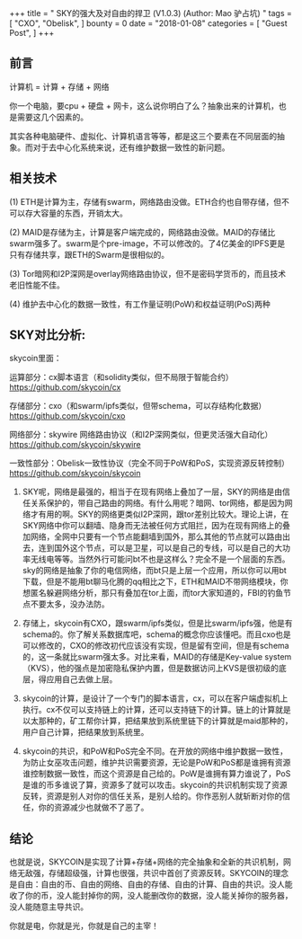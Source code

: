 +++
title = " SKY的强大及对自由的捍卫 (V1.0.3) (Author: Mao 驴占坑) "
tags = [
    "CXO",
    "Obelisk",
]
bounty = 0
date = "2018-01-08"
categories = [
    "Guest Post",
]
+++

## 前言

计算机 = 计算 + 存储 + 网络

你一个电脑，要cpu + 硬盘 + 网卡，这么说你明白了么？抽象出来的计算机，也是需要这几个因素的。

其实各种电脑硬件、虚拟化、计算机语言等等，都是这三个要素在不同层面的抽象。而对于去中心化系统来说，还有维护数据一致性的新问题。


## 相关技术

(1) ETH是计算为主，存储有swarm，网络路由没做。ETH合约也自带存储，但不可以存大容量的东西，开销太大。

(2) MAID是存储为主，计算是客户端完成的，网络路由没做。MAID的存储比swarm强多了。swarm是个pre-image，不可以修改的。了4亿美金的IPFS更是只有存储共享，跟ETH的Swarm是很相似的。

(3) Tor暗网和I2P深网是overlay网络路由协议，但不是密码学货币的，而且技术老旧性能不佳。

(4) 维护去中心化的数据一致性，有工作量证明(PoW)和权益证明(PoS)两种


## SKY对比分析: 

skycoin里面：

运算部分：cx脚本语言（和solidity类似，但不局限于智能合约）https://github.com/skycoin/cx

存储部分：cxo（和swarm/ipfs类似，但带schema，可以存结构化数据）https://github.com/skycoin/cxo

网络部分：skywire 网络路由协议（和I2P深网类似，但更灵活强大自动化）https://github.com/skycoin/skywire

一致性部分：Obelisk一致性协议（完全不同于PoW和PoS，实现资源反转控制）https://github.com/skycoin/skycoin

1. SKY呢，网络是最强的，相当于在现有网络上叠加了一层，SKY的网络是由信任关系保护的，带自己路由的网络。有什么用呢？暗网、tor网络，都是因为网络才有用的啊。SKY的网络更类似I2P深网，跟tor差别比较大。理论上讲，在SKY网络中你可以翻墙、隐身而无法被任何方式阻拦，因为在现有网络上的叠加网络，全网中只要有一个节点能翻墙到国外，那么其他的节点就可以路由出去，连到国外这个节点，可以是卫星，可以是自己的专线，可以是自己的大功率无线电等等。当然外行可能问bt不也是这样么？完全不是一个层面的东西。sky的网络是抽象了你的电信网络，而bt只是上层一个应用，所以你可以用bt下载，但是不能用bt聊马化腾的qq相比之下，ETH和MAID不带网络模块，你想匿名躲避网络分析，那只有叠加在tor上面，而tor大家知道的，FBI的钓鱼节点不要太多，没办法防。

2. 存储上，skycoin有CXO，跟swarm/ipfs类似，但是比swarm/ipfs强，他是有schema的。你了解关系数据库吧，schema的概念你应该懂吧。而且cxo也是可以修改的，CXO的修改初代应该没有实现，但是留有空间，但是有schema的，这一条就比swarm强太多。对比来看，MAID的存储是Key-value system（KVS），他的强点是加密隐私保护内置，但是数据访问上KVS是很初级的底层，得应用自己去做上层。

3. skycoin的计算，是设计了一个专门的脚本语言，cx，可以在客户端虚拟机上执行。cx不仅可以支持链上的计算，还可以支持链下的计算。链上的计算就是以太那种的，矿工帮你计算，把结果放到系统里链下的计算就是maid那种的，用户自己计算，把结果放到系统里。
   
4. skycoin的共识，和PoW和PoS完全不同。在开放的网络中维护数据一致性，为防止女巫攻击问题，维护共识需要资源，无论是PoW和PoS都是谁拥有资源谁控制数据一致性，而这个资源是自己给的。PoW是谁拥有算力谁说了，PoS是谁的币多谁说了算，资源多了就可以攻击。skycoin的共识机制实现了资源反转，资源是别人对你的信任关系，是别人给的。你作恶别人就斩断对你的信任，你的资源减少也就做不了恶了。

## 结论

也就是说，SKYCOIN是实现了计算+存储+网络的完全抽象和全新的共识机制，网络无敌强，存储超级强，计算也很强，共识中首创了资源反转。SKYCOIN的理念是自由：自由的币、自由的网络、自由的存储、自由的计算、自由的共识。没人能收了你的币，没人能封掉你的网，没人能删改你的数据，没人能关掉你的服务器，没人能随意主导共识。

你就是电，你就是光，你就是自己的主宰！
  
